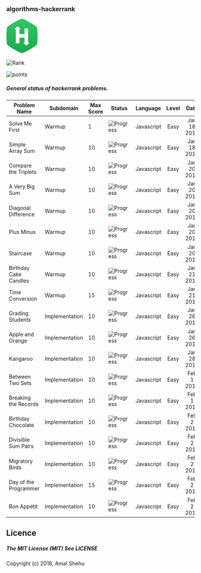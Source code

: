 ### algorithms-hackerrank

![Alt](/logo.svg "Hackerrank")

![Rank](https://img.shields.io/badge/Rank:%20-34955-blue.svg?style=for-the-badge)

![points](https://img.shields.io/badge/Points%20-1041.69-brightgreen.svg?style=for-the-badge)

##### General status of hackerrank problems.

| Problem Name                        |Subdomain         |Max Score| Status                                  | Language    | Level    |  Date       |
| ----------------------------------- |---------------   | ---     | --------------------------------------- | ----------- | :------: |:-----------:|
| Solve Me First                      | Warmup           |  1      |![Progress](http://progressed.io/bar/100)| Javascript  | Easy     |Jan 18 2018  |
| Simple Array Sum                    | Warmup           |  10     |![Progress](http://progressed.io/bar/100)| Javascript  | Easy     |Jan 18 2018  |
| Compare the Triplets                | Warmup           |  10     |![Progress](http://progressed.io/bar/100)| Javascript  | Easy     |Jan 20 2018  |
| A Very Big Sum                      | Warmup           |  10     |![Progress](http://progressed.io/bar/100)| Javascript  | Easy     |Jan 20 2018  |
| Diagonal Difference                 | Warmup           |  10     |![Progress](http://progressed.io/bar/100)| Javascript  | Easy     |Jan 20 2018  |
| Plus Minus                          | Warmup           |  10     |![Progress](http://progressed.io/bar/100)| Javascript  | Easy     |Jan 20 2018  |
| Staircase                           | Warmup           |  10     |![Progress](http://progressed.io/bar/100)| Javascript  | Easy     |Jan 20 2018  |
| Birthday Cake Candles               | Warmup           |  10     |![Progress](http://progressed.io/bar/100)| Javascript  | Easy     |Jan 21 2018  |
| Time Conversion                     | Warmup           |  15     |![Progress](http://progressed.io/bar/100)| Javascript  | Easy     |Jan 21 2018  |
| Grading Students                    | Implementation   |  10     |![Progress](http://progressed.io/bar/100)| Javascript  | Easy     |Jan 26 2018  |
| Apple and Orange                    | Implementation   |  10     |![Progress](http://progressed.io/bar/100)| Javascript  | Easy     |Jan 26 2018  |
| Kangaroo                            | Implementation   |  10     |![Progress](http://progressed.io/bar/100)| Javascript  | Easy     |Jan 28 2018  |
| Between Two Sets                    | Implementation   |  10     |![Progress](http://progressed.io/bar/100)| Javascript  | Easy     |Feb 1 2018   |
| Breaking the Records                | Implementation   |  10     |![Progress](http://progressed.io/bar/100)| Javascript  | Easy     |Feb 1 2018   |
| Birthday Chocolate                  | Implementation   |  10     |![Progress](http://progressed.io/bar/100)| Javascript  | Easy     |Feb 2 2018  |
| Divisible Sum Pairs                 | Implementation   |  10     |![Progress](http://progressed.io/bar/100)| Javascript  | Easy     |Feb 2 2018  |
| Migratory Birds                     | Implementation   |  10     |![Progress](http://progressed.io/bar/100)| Javascript  | Easy     |Feb 2 2018  |
| Day of the Programmer               | Implementation   |  15     |![Progress](http://progressed.io/bar/100)| Javascript  | Easy     |Feb 2 2018  |
| Bon Appétit                         | Implementation   |  10     |![Progress](http://progressed.io/bar/100)| Javascript  | Easy     |Feb 2 2018  |



## Licence
##### The MIT License (MIT) See LICENSE
Copyright (c) 2018, Amal Shehu
